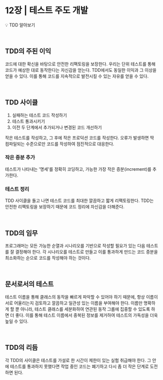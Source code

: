 # 12장 | 테스트 주도 개발

💡 TDD 알아보기

<br>

## TDD의 주된 이익

코드에 대한 확신을 바탕으로 안전한 리팩토링을 보장한다. 우리는 단위 테스트를 통해 코드가 예상한 대로 동작한다는 자신감을 얻는다. TDD에서도 동일한 이익과 그 이상을 얻을 수 있다. 이를 통해 코드를 지속적으로 발전시킬 수 있는 자유를 얻을 수 있다.

<br>

## TDD 사이클

1. 실패하는 테스트 코드 작성하기
2. 테스트 통과시키기
3. 이전 두 단계에서 추가되거나 변경된 코드 개선하기

작은 테스트를 작성하고, 그 후에 작은 프로덕션 코드를 작성한다. 오류가 발생하면 딱 컴파일되는 수준으로만 코드를 작성하여 점진적으로 대응한다.

### 작은 증분 추가

테스트가 나타내는 '명세'를 정확히 코딩하고, 가능한 가장 작은 증분(increment)를 추가한다. 

### 테스트 정리

TDD 사이클을 돌고 나면 테스트 코드를 최대한 깔끔하고 짧게 리팩토링한다. TDD는 안전한 리팩토링을 보장하기 때문에 코드 정리에 자신감을 더해준다.

<br>

## TDD의 임무

프로그래머는 모든 가능한 순열과 시나리오를 기반으로 작성할 필요가 있는 다음 테스트를 잘 결정해야 한다. 각 시나리오를 테스트로 만들고 이를 통과하게 만드는 코드 증분을 최소화하는 순으로 코드를 작성해야 하는 것이다.

<br>

## 문서로서의 테스트

테스트 이름을 통해 클래스의 동작을 빠르게 파악할 수 있어야 하기 때문에, 항상 이름이 서로 어울리는지 검토하고 깔끔하고 일관성 있는 이름을 부여해야 한다. 이름만 명확하게 할 뿐 아니라, 테스트 클래스를 세분화하여 연관된 동작 그룹에 집중할 수 있도록 하면 더 좋다. 이를 통해 테스트 이름에서 중복된 정보를 제거하여 테스트의 가독성을 더욱 높일 수 있다.

<br>

## TDD의 리듬

각 TDD의 사이클은 테스트를 가설로 한 시간이 제한이 있는 실험 취급해야 한다. 그 안에 테스트를 통과하지 못했다면 작업 중인 코드는 폐기하고 다시 좀 더 작은 단계로 도전하면 된다.

